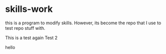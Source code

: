 # skills-work
this is a program to modify skills. However, its become the repo that I use to test repo stuff with. 


This is a test again
Test 2



hello
